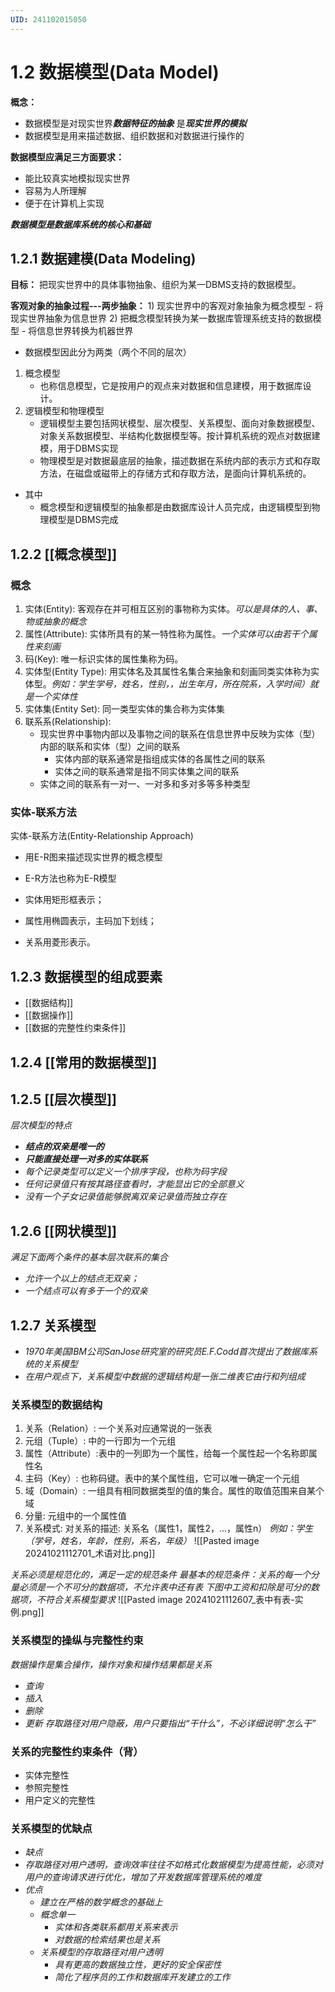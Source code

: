 ```yaml
---
UID: 241102015050
---
```

# 1.2 数据模型(Data Model)
**概念：**
- 数据模型是对现实世界***数据特征的抽象***
  是***现实世界的模拟***
- 数据模型是用来描述数据、组织数据和对数据进行操作的

**数据模型应满足三方面要求：**
- 能比较真实地模拟现实世界
- 容易为人所理解
- 便于在计算机上实现

***数据模型是数据库系统的核心和基础***

## 1.2.1 数据建模(Data Modeling)
**目标：**
把现实世界中的具体事物抽象、组织为某一DBMS支持的数据模型。

**客观对象的抽象过程---两步抽象：**
	1) 现实世界中的客观对象抽象为概念模型
		- 将现实世界抽象为信息世界
	2) 把概念模型转换为某一数据库管理系统支持的数据模型
		- 将信息世界转换为机器世界

- 数据模型因此分为两类（两个不同的层次）
1) 概念模型
	- 也称信息模型，它是按用户的观点来对数据和信息建模，用于数据库设计。
2) 逻辑模型和物理模型
	- 逻辑模型主要包括网状模型、层次模型、关系模型、面向对象数据模型、对象关系数据模型、半结构化数据模型等。按计算机系统的观点对数据建模，用于DBMS实现
	- 物理模型是对数据最底层的抽象，描述数据在系统内部的表示方式和存取方法，在磁盘或磁带上的存储方式和存取方法，是面向计算机系统的。
- 其中
	- 概念模型和逻辑模型的抽象都是由数据库设计人员完成，由逻辑模型到物理模型是DBMS完成

## 1.2.2 [[概念模型]]
### 概念
1. 实体(Entity): 客观存在并可相互区别的事物称为实体。*可以是具体的人、事、物或抽象的概念*
2. 属性(Attribute): 实体所具有的某一特性称为属性。*一个实体可以由若干个属性来刻画*
3. 码(Key): 唯一标识实体的属性集称为码。
4. 实体型(Entity Type): 用实体名及其属性名集合来抽象和刻画同类实体称为实体型。*例如：学生学号，姓名，性别，，出生年月，所在院系，入学时间）就是一个实体性*
5. 实体集(Entity Set): 同一类型实体的集合称为实体集
6. 联系系(Relationship): 
	- 现实世界中事物内部以及事物之间的联系在信息世界中反映为实体（型）内部的联系和实体（型）之间的联系
		- 实体内部的联系通常是指组成实体的各属性之间的联系
		- 实体之间的联系通常是指不同实体集之间的联系
	- 实体之间的联系有一对一、一对多和多对多等多种类型

### 实体-联系方法
实体-联系方法(Entity-Relationship Approach)
- 用E-R图来描述现实世界的概念模型
- E-R方法也称为E-R模型

- 实体用矩形框表示；
- 属性用椭圆表示，主码加下划线；
- 关系用菱形表示。

## 1.2.3 数据模型的组成要素
- [[数据结构]]
- [[数据操作]]
- [[数据的完整性约束条件]]

## 1.2.4 [[常用的数据模型]]

## 1.2.5 [[层次模型]]
*层次模型的特点*
- ***结点的双亲是唯一的***
- ***只能直接处理一对多的实体联系***
- *每个记录类型可以定义一个排序字段，也称为码字段*
- *任何记录值只有按其路径查看时，才能显出它的全部意义*
- *没有一个子女记录值能够脱离双亲记录值而独立存在*

## 1.2.6 [[网状模型]]
*满足下面两个条件的基本层次联系的集合*
- *允许一个以上的结点无双亲；*
- *一个结点可以有多于一个的双亲*

## 1.2.7 关系模型
- *1970年美国IBM公司SanJose研究室的研究员E.F.Codd首次提出了数据库系统的关系模型*
- *在用户观点下，关系模型中数据的逻辑结构是一张二维表它由行和列组成*

### 关系模型的数据结构
1. 关系（Relation）: 一个关系对应通常说的一张表
2. 元组（Tuple）: 中的一行即为一个元组
3. 属性（Attribute）:表中的一列即为一个属性，给每一个属性起一个名称即属性名
4. 主码（Key）: 也称码键。表中的某个属性组，它可以唯一确定一个元组
5. 域（Domain）: 一组具有相同数据类型的值的集合。属性的取值范围来自某个域
6. 分量: 元组中的一个属性值
7. 关系模式: 对关系的描述: 关系名（属性1，属性2，…，属性n）
	*例如：学生（学号，姓名，年龄，性别，系名，年级）*
![[Pasted image 20241021112701_术语对比.png]]

*关系必须是规范化的，满足一定的规范条件*
	*最基本的规范条件：关系的每一个分量必须是一个不可分的数据项，不允许表中还有表*
*下图中工资和扣除是可分的数据项，不符合关系模型要求*
![[Pasted image 20241021112607_表中有表-实例.png]]

### 关系模型的操纵与完整性约束
*数据操作是集合操作，操作对象和操作结果都是关系*
- *查询*
- *插入*
- *删除*
- *更新*
*存取路径对用户隐蔽，用户只要指出“干什么”，不必详细说明“怎么干”*

### 关系的完整性约束条件（背）
- 实体完整性
- 参照完整性
- 用户定义的完整性

### 关系模型的优缺点
- *缺点*
- *存取路径对用户透明，查询效率往往不如格式化数据模型为提高性能，必须对用户的查询请求进行优化，增加了开发数据库管理系统的难度*
- *优点*
	- *建立在严格的数学概念的基础上*
	- *概念单一*
		- *实体和各类联系都用关系来表示*
		- *对数据的检索结果也是关系*
	- *关系模型的存取路径对用户透明*
		- *具有更高的数据独立性，更好的安全保密性*
		- *简化了程序员的工作和数据库开发建立的工作*
